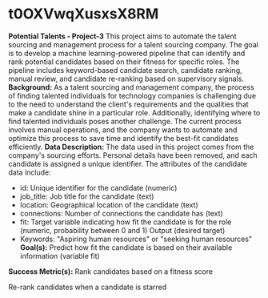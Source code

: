 # t0OXVwqXusxsX8RM
**Potential Talents - Project-3**
This project aims to automate the talent sourcing and management process for a talent sourcing company. The goal is to develop a machine learning-powered pipeline that can identify and rank potential candidates based on their fitness for specific roles. The pipeline includes keyword-based candidate search, candidate ranking, manual review, and candidate re-ranking based on supervisory signals.
**Background:**
As a talent sourcing and management company, the process of finding talented individuals for technology companies is challenging due to the need to understand the client's requirements and the qualities that make a candidate shine in a particular role. Additionally, identifying where to find talented individuals poses another challenge. The current process involves manual operations, and the company wants to automate and optimize this process to save time and identify the best-fit candidates efficiently.
**Data Description:**
The data used in this project comes from the company's sourcing efforts. Personal details have been removed, and each candidate is assigned a unique identifier. The attributes of the candidate data include:

* id: Unique identifier for the candidate (numeric)
* job_title: Job title for the candidate (text)
* location: Geographical location of the candidate (text)
* connections: Number of connections the candidate has (text)
* fit: Target variable indicating how fit the candidate is for the role (numeric, probability between 0 and 1)
Output (desired target)
* Keywords: "Aspiring human resources" or "seeking human resources"
**Goal(s):**
Predict how fit the candidate is based on their available information (variable fit)

**Success Metric(s):**
Rank candidates based on a fitness score

Re-rank candidates when a candidate is starred
